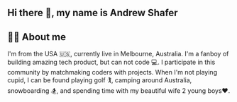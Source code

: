 ## Hi there 👋, my name is Andrew Shafer

## 🙋‍♂️ About me

I'm from the USA 🇺🇸, currently live in Melbourne, Australia.  I'm a fanboy of building amazing tech product, but can not code 💻. I participate in this community by matchmaking coders with projects.  When I'm not playing cupid, I can be found playing golf 🏌️, camping around Australia, snowboarding 🏂, and spending time with my beautiful wife 2 young boys❤️.
